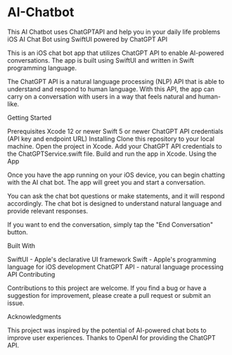 # AI-Chatbot
This AI Chatbot uses ChatGPTAPI and help you in your daily life problems
iOS AI Chat Bot using SwiftUI powered by ChatGPT API

This is an iOS chat bot app that utilizes ChatGPT API to enable AI-powered conversations. The app is built using SwiftUI and written in Swift programming language.

The ChatGPT API is a natural language processing (NLP) API that is able to understand and respond to human language. With this API, the app can carry on a conversation with users in a way that feels natural and human-like.

Getting Started

Prerequisites
Xcode 12 or newer
Swift 5 or newer
ChatGPT API credentials (API key and endpoint URL)
Installing
Clone this repository to your local machine.
Open the project in Xcode.
Add your ChatGPT API credentials to the ChatGPTService.swift file.
Build and run the app in Xcode.
Using the App

Once you have the app running on your iOS device, you can begin chatting with the AI chat bot. The app will greet you and start a conversation.

You can ask the chat bot questions or make statements, and it will respond accordingly. The chat bot is designed to understand natural language and provide relevant responses.

If you want to end the conversation, simply tap the "End Conversation" button.

Built With

SwiftUI - Apple's declarative UI framework
Swift - Apple's programming language for iOS development
ChatGPT API - natural language processing API
Contributing

Contributions to this project are welcome. If you find a bug or have a suggestion for improvement, please create a pull request or submit an issue.


Acknowledgments

This project was inspired by the potential of AI-powered chat bots to improve user experiences.
Thanks to OpenAI for providing the ChatGPT API.
